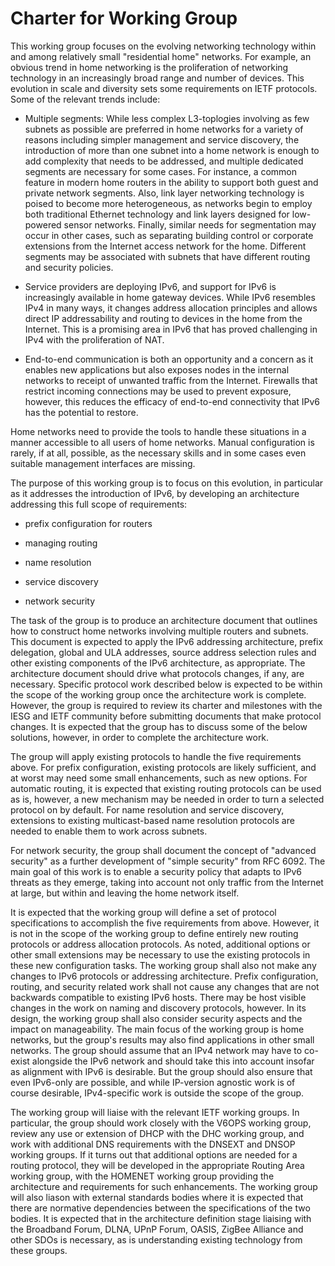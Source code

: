 # Charter for Working Group

This working group focuses on the evolving networking technology within and among relatively small "residential home" networks.
For example, an obvious trend in home networking is the proliferation of networking technology in an increasingly broad range and number of devices.
This evolution in scale and diversity sets some requirements on IETF protocols.
Some of the relevant trends include:

* Multiple segments: While less complex L3-toplogies involving as few subnets as possible are preferred in home networks for a variety of reasons including simpler management and service discovery, the introduction of more than one subnet into a home network is enough to add complexity that needs to be addressed, and multiple dedicated segments are necessary for some cases.
For instance, a common feature in modern home routers in the ability to support both guest and private network segments.
Also, link layer networking technology is poised to become more heterogeneous, as networks begin to employ both traditional Ethernet technology and link layers designed for low-powered sensor networks.
Finally, similar needs for segmentation may occur in other cases, such as separating building control or corporate extensions from the Internet access network for the home.
Different segments may be associated with subnets that have different routing and security policies.

* Service providers are deploying IPv6, and support for IPv6 is increasingly available in home gateway devices.
While IPv6 resembles IPv4 in many ways, it changes address allocation principles and allows direct IP addressability and routing to devices in the home from the Internet.
This is a promising area in IPv6 that has proved challenging in IPv4 with the proliferation of NAT.

* End-to-end communication is both an opportunity and a concern as it enables new applications but also exposes nodes in the internal networks to receipt of unwanted traffic from the Internet.
Firewalls that restrict incoming connections may be used to prevent exposure, however, this reduces the efficacy of end-to-end connectivity that IPv6 has the potential to restore.

Home networks need to provide the tools to handle these situations in a manner accessible to all users of home networks.
Manual configuration is rarely, if at all, possible, as the necessary skills and in some cases even suitable management interfaces are missing.

The purpose of this working group is to focus on this evolution, in particular as it addresses the introduction of IPv6, by developing an architecture addressing this full scope of requirements:

* prefix configuration for routers

* managing routing

* name resolution

* service discovery

* network security

The task of the group is to produce an architecture document that outlines how to construct home networks involving multiple routers and subnets.
This document is expected to apply the IPv6 addressing architecture, prefix delegation, global and ULA addresses, source address selection rules and other existing components of the IPv6 architecture, as appropriate. The architecture document should drive what protocols changes, if any, are necessary.
Specific protocol work described below is expected to be within the scope of the working group once the architecture work is complete.
However, the group is required to review its charter and milestones with the IESG and IETF community before submitting documents that make protocol changes.
It is expected that the group has to discuss some of the below solutions, however, in order to complete the architecture work.

The group will apply existing protocols to handle the five requirements above.
For prefix configuration, existing protocols are likely sufficient, and at worst may need some small enhancements, such as new options.
For automatic routing, it is expected that existing routing protocols can be used as is, however, a new mechanism may be needed in order to turn a selected protocol on by default.
For name resolution and service discovery, extensions to existing multicast-based name resolution protocols are needed to enable them to work across subnets.

For network security, the group shall document the concept of "advanced security" as a further development of "simple security" from RFC 6092.
The main goal of this work is to enable a security policy that adapts to IPv6 threats as they emerge, taking into account not only traffic from the Internet at large, but within and leaving the home network itself.

It is expected that the working group will define a set of protocol specifications to accomplish the five requirements from above.
However, it is not in the scope of the working group to define entirely new routing protocols or address allocation protocols.
As noted, additional options or other small extensions may be necessary to use the existing protocols in these new configuration tasks.
The working group shall also not make any changes to IPv6 protocols or addressing architecture.
Prefix configuration, routing, and security related work shall not cause any changes that are not backwards compatible to existing IPv6 hosts.
There may be host visible changes in the work on naming and discovery protocols, however.
In its design, the working group shall also consider security aspects and the impact on manageability.
The main focus of the working group is home networks, but the group's results may also find applications in other small networks.
The group should assume that an IPv4 network may have to co-exist alongside the IPv6 network and should take this into account insofar as alignment with IPv6 is desirable.
But the group should also ensure that even IPv6-only are possible, and while IP-version agnostic work is of course desirable, IPv4-specific work is outside the scope of the group.

The working group will liaise with the relevant IETF working groups.
In particular, the group should work closely with the V6OPS working group, review any use or extension of DHCP with the DHC working group, and work with additional DNS requirements with the DNSEXT and DNSOP working groups.
If it turns out that additional options are needed for a routing protocol, they will be developed in the appropriate Routing Area working group, with the HOMENET working group providing the architecture and requirements for such enhancements.
The working group will also liason with external standards bodies where it is expected that there are normative dependencies between the specifications of the two bodies.
It is expected that in the architecture definition stage liaising with the Broadband Forum, DLNA, UPnP Forum, OASIS, ZigBee Alliance and other SDOs is necessary, as is understanding existing technology from these groups.
